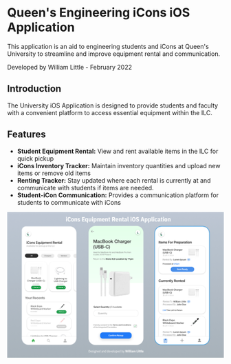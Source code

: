 # Queen's Engineering iCons iOS Application

This application is an aid to engineering students and iCons at Queen's University to streamline and improve equipment rental and communication.

Developed by William Little - February 2022

## Introduction

The University iOS Application is designed to provide students and faculty with a convenient platform to access essential equipment within the ILC.

## Features

- **Student Equipment Rental:** View and rent available items in the ILC for quick pickup
- **iCons Inventory Tracker:** Maintain inventory quantities and upload new items or remove old items
- **Renting Tracker:** Stay updated where each rental is currently at and communicate with students if items are needed.
- **Student-iCon Communication:** Provides a communication platform for students to communicate with iCons

![Screenshot 1](iCons_Git_Cover.png)
